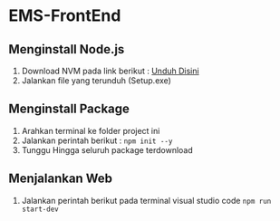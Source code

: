 # EMS-FrontEnd
 
## Menginstall Node.js

1. Download NVM pada link berikut : [Unduh Disini](https://github.com/coreybutler/nvm-windows/releases/download/1.1.10/nvm-setup.exe)
2. Jalankan file yang terunduh (Setup.exe)

## Menginstall Package 
1. Arahkan terminal ke folder project ini
2. Jalankan perintah berikut : `npm init --y`
3. Tunggu Hingga seluruh package terdownload

## Menjalankan Web
1. Jalankan perintah berikut pada terminal visual studio code `npm run start-dev` 
